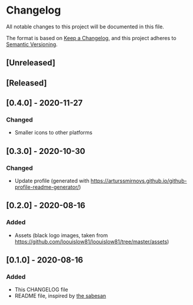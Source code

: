 # Changelog
All notable changes to this project will be documented in this file.

The format is based on [Keep a Changelog](https://keepachangelog.com/en/1.0.0/),
and this project adheres to [Semantic Versioning](https://semver.org/spec/v2.0.0.html).

## [Unreleased]

## [Released]

## [0.4.0] - 2020-11-27
### Changed
- Smaller icons to other platforms

## [0.3.0] - 2020-10-30
### Changed
- Update profile (generated with https://arturssmirnovs.github.io/github-profile-readme-generator/)

## [0.2.0] - 2020-08-16
### Added
- Assets (black logo images, taken from https://github.com/loouislow81/loouislow81/tree/master/assets)

## [0.1.0] - 2020-08-16
### Added
- This CHANGELOG file 
- README file, inspired by [the sabesan](https://dev.to/thesabesan/beautify-your-github-profile-readme-10cf)
